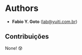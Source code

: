 Authors
=======

- **Fabio Y. Goto** ([lab@yuiti.com.br][0])

## Contribuições

None! :cold_sweat:

[0]: mailto:lab@yuiti.dev
